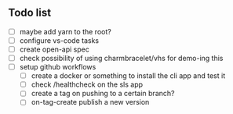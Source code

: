 ## Todo list

- [ ] maybe add yarn to the root?
- [ ] configure vs-code tasks
- [ ] create open-api spec
- [ ] check possibility of using charmbracelet/vhs for demo-ing this
- [ ] setup github workflows
  - [ ] create a docker or something to install the cli app and test it
  - [ ] check /healthcheck on the sls app
  - [ ] create a tag on pushing to a certain branch?
  - [ ] on-tag-create publish a new version
